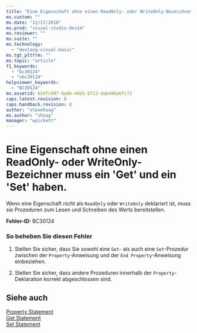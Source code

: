 ```yaml
---
title: "Eine Eigenschaft ohne einen ReadOnly- oder WriteOnly-Bezeichner muss ein &#39;Get&#39; und ein &#39;Set&#39; haben. | Microsoft Docs"
ms.custom: ""
ms.date: "11/17/2016"
ms.prod: "visual-studio-dev14"
ms.reviewer: ""
ms.suite: ""
ms.technology: 
  - "devlang-visual-basic"
ms.tgt_pltfrm: ""
ms.topic: "article"
f1_keywords: 
  - "bc30124"
  - "vbc30124"
helpviewer_keywords: 
  - "BC30124"
ms.assetid: b24fc997-9a6b-44d1-b712-dab498a6fc72
caps.latest.revision: 8
caps.handback.revision: 8
author: "stevehoag"
ms.author: "shoag"
manager: "wpickett"
---
```

# Eine Eigenschaft ohne einen ReadOnly- oder WriteOnly-Bezeichner muss ein &#39;Get&#39; und ein &#39;Set&#39; haben.
Wenn eine Eigenschaft nicht als `ReadOnly` oder `WriteOnly` deklariert ist, muss sie Prozeduren zum Lesen und Schreiben des Werts bereitstellen.  
  
 **Fehler\-ID:** BC30124  
  
### So beheben Sie diesen Fehler  
  
1.  Stellen Sie sicher, dass Sie sowohl eine `Get`\- als auch eine `Set`\-Prozedur zwischen der `Property`\-Anweisung und der `End Property`\-Anweisung einbeziehen.  
  
2.  Stellen Sie sicher, dass andere Prozeduren innerhalb der `Property`\-Deklaration korrekt abgeschlossen sind.  
  
## Siehe auch  
 [Property Statement](../../visual-basic/language-reference/statements/property-statement.md)   
 [Get Statement](../../visual-basic/language-reference/statements/get-statement.md)   
 [Set Statement](../../visual-basic/language-reference/statements/set-statement.md)